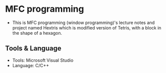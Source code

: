 # MFC programming
- This is MFC programming (window programming)'s lecture notes and project named Hextris which is modified version of Tetris, with a block in the shape of a hexagon.


## Tools & Language
- Tools: Microsoft Visual Studio
- Language: C/C++
